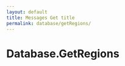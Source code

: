 ```yaml
---
layout: default
title: Messages Get title
permalink: database/getRegions/
---
```

# Database.GetRegions
